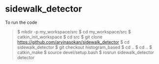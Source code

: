 # sidewalk_detector

To run the code 
>$ mkdir -p my_workspace/src
>$ cd my_workspace/src
>$ catkin_init_workspace
>$ cd src
>$ git clone https://github.com/arvinasokan/sidewalk_detector
>$ cd sidewalk_detector
>$ git checkout histogram_based
>$ cd ..
>$ cd ..
>$ catkin_make
>$ source devel/setup.bash
>$ rosrun sidewalk_detector detector
